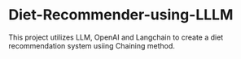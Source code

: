 # Diet-Recommender-using-LLLM
This project utilizes LLM, OpenAI and Langchain to create a diet recommendation system usiing Chaining method.
